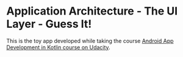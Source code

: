 # Application Architecture - The UI Layer - Guess It!
This is the toy app developed while taking the course [Android App Development in Kotlin course on Udacity](https://www.udacity.com/course/developing-android-apps-with-kotlin--ud9012).

